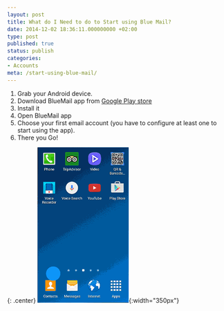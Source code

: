```yaml
---
layout: post
title: What do I Need to do to Start using Blue Mail?
date: 2014-12-02 18:36:11.000000000 +02:00
type: post
published: true
status: publish
categories:
- Accounts
meta: /start-using-blue-mail/
---
```



1. Grab your Android device.
2. Download BlueMail app from [Google Play store](play.google.com/store/apps/details?id=me.bluemail.mail)
3. Install it
4. Open BlueMail app
5. Choose your first email account (you have to configure at least one to start using the app).
6. There you Go!

{: .center}
![Downloading BlueMail](/assets/Downloading_BlueMail.gif){:width="350px"}
